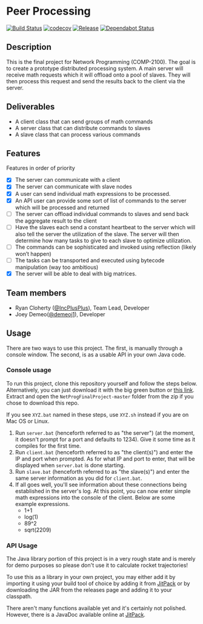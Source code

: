 # Peer Processing
[![Build Status](https://travis-ci.com/IncPlusPlus/NetProgFinalProject.svg?branch=master)](https://travis-ci.com/IncPlusPlus/NetProgFinalProject)
[![codecov](https://codecov.io/gh/IncPlusPlus/NetProgFinalProject/branch/master/graph/badge.svg)](https://codecov.io/gh/IncPlusPlus/NetProgFinalProject)
[![Release](https://jitpack.io/v/IncPlusPlus/NetProgFinalProject.svg)](https://jitpack.io/#IncPlusPlus/NetProgFinalProject)
[![Dependabot Status](https://api.dependabot.com/badges/status?host=github&repo=IncPlusPlus/NetProgFinalProject)](https://dependabot.com)

## Description

This is the final project for Network Programming (COMP-2100). The goal is to create a prototype distributed processing system. A main server will receive math requests which it will offload onto a pool of slaves. They will then process this request and send the results back to the client via the server.

## Deliverables

- A client class that can send groups of math commands
- A server class that can distribute commands to slaves
- A slave class that can process various commands

## Features 

Features in order of priority
- [x] The server can communicate with a client
- [x] The server can communicate with slave nodes
- [x] A user can send individual math expressions to be processed.
- [x] An API user can provide some sort of list of commands to the server which will be processed and returned
- [ ] The server can offload individual commands to slaves and send back the aggregate result to the client
- [ ] Have the slaves each send a constant heartbeat to the server which will also tell the server the utilization of the slave. The server will then determine how many tasks to give to each slave to optimize utilization.
- [ ] The commands can be sophisticated and invoked using reflection (likely won’t happen)
- [ ] The tasks can be transported and executed using bytecode manipulation (way too ambitious)
- [x] The server will be able to deal with big matrices.

## Team members

* Ryan Cloherty ([@IncPlusPlus](https://github.com/IncPlusPlus)), Team Lead, Developer
* Joey Demeo([@demeoj1](https://github.com/demeoj1)), Developer

## Usage

There are two ways to use this project. The first, is manually through a console window. The second, is as a usable API in your own Java code.

### Console usage

To run this project, clone this repository yourself and follow the steps below. Alternatively, you can just download it with the big green button or [this link](https://github.com/IncPlusPlus/NetProgFinalProject/archive/master.zip). Extract and open the `NetProgFinalProject-master` folder from the zip if you chose to download this repo.

If you see `XYZ.bat` named in these steps, use `XYZ.sh` instead if you are on Mac OS or Linux.

1. Run `server.bat` (henceforth referred to as "the server") (at the moment, it doesn't prompt for a port and defaults to 1234). Give it some time as it compiles for the first time.
1. Run `client.bat` (henceforth referred to as "the client(s)") and enter the IP and port when prompted. As for what IP and port to enter, that will be displayed when `server.bat` is done starting.
1. Run `slave.bat` (henceforth referred to as "the slave(s)") and enter the same server information as you did for `client.bat`.
1. If all goes well, you'll see information about these connections being established in the server's log. At this point, you can now enter simple math expressions into the console of the client. Below are some example expressions.
    - 1+1
    - log(1)
    - 89^2
    - sqrt(2209)

### API Usage

The Java library portion of this project is in a very rough state and is merely for demo purposes so please don't use it to calculate rocket trajectories!

To use this as a library in your own project, you may either add it by importing it using your build tool of choice by adding it from [JitPack](https://jitpack.io/#IncPlusPlus/NetProgFinalProject) or by downloading the JAR from the releases page and adding it to your classpath.

There aren't many functions available yet and it's certainly not polished. However, there is a JavaDoc available online at [JitPack](https://jitpack.io/com/github/IncPlusPlus/NetProgFinalProject/latest/javadoc/).
